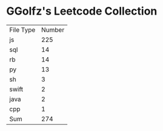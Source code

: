 # GGolfz's Leetcode Collection

<table><tr><td>File Type</td><td>Number</td></tr><tr><td>js</td><td>225</td></tr><tr><td>sql</td><td>14</td></tr><tr><td>rb</td><td>14</td></tr><tr><td>py</td><td>13</td></tr><tr><td>sh</td><td>3</td></tr><tr><td>swift</td><td>2</td></tr><tr><td>java</td><td>2</td></tr><tr><td>cpp</td><td>1</td></tr><tr><td>Sum</td><td>274</td></tr></table>